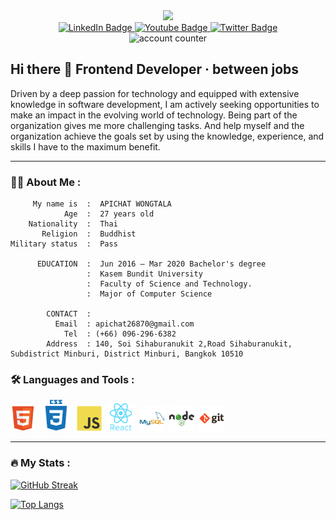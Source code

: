 
<div id="header" align="center">
  <img src="https://media.giphy.com/media/M9gbBd9nbDrOTu1Mqx/giphy.gif" width="100"/>
</div>

<div id="badges" align="center">
  <a href="https://www.linkedin.com/in/apichat-wongtala-5758942b6">
    <img src="https://img.shields.io/badge/LinkedIn-blue?style=for-the-badge&logo=linkedin&logoColor=white" alt="LinkedIn Badge"/>
  </a>
  <a href="https://www.youtube.com/@janoibjr5653">
    <img src="https://img.shields.io/badge/YouTube-red?style=for-the-badge&logo=youtube&logoColor=white" alt="Youtube Badge"/>
  </a>
  <a href="https://x.com/JanoiBJR21" target="_blank">
    <img src="https://img.shields.io/badge/Twitter-blue?style=for-the-badge&logo=twitter&logoColor=white" alt="Twitter Badge"/>
  </a>
  <br>
  <img src="https://komarev.com/ghpvc/?username=JanoiBJR21&style=flat-square&color=blue" alt="account counter"/>
</div>

## Hi there 👋 Frontend Developer · between jobs 
  Driven by a deep passion for technology and equipped with extensive knowledge in software development, I am actively seeking opportunities to make an impact in the evolving world of technology. Being part of the organization gives me more challenging tasks. And help myself and the organization achieve the goals set by using the knowledge, experience, and skills I have to the maximum benefit.

---

### :woman_technologist: About Me :
         My name is  :  APICHAT WONGTALA
                Age  :  27 years old
        Nationality  :  Thai
           Religion  :  Buddhist
    Military status  :  Pass
     
          EDUCATION  :  Jun 2016 – Mar 2020 Bachelor's degree
                     :  Kasem Bundit University
                     :  Faculty of Science and Technology. 
                     :  Major of Computer Science

            CONTACT  :  
              Email  : apichat26870@gmail.com
                Tel  : (+66) 096-296-6382
            Address  : 140, Soi Sihaburanukit 2,Road Sihaburanukit, Subdistrict Minburi, District Minburi, Bangkok 10510

### :hammer_and_wrench: Languages and Tools :

<div>
  <img src="https://github.com/devicons/devicon/blob/master/icons/html5/html5-original.svg" title="HTML5" alt="HTML" width="40" height="40"/>&nbsp;
  <img src="https://github.com/devicons/devicon/blob/master/icons/css3/css3-plain-wordmark.svg"  title="CSS3" alt="CSS" width="50" height="50"/>&nbsp;
  <img src="https://github.com/devicons/devicon/blob/master/icons/javascript/javascript-original.svg" title="JavaScript" alt="JavaScript" width="40" height="40"/>&nbsp;
  <img src="https://github.com/devicons/devicon/blob/master/icons/react/react-original-wordmark.svg" title="React" alt="React" width="45" height="45"/>&nbsp;
  <img src="https://github.com/devicons/devicon/blob/master/icons/mysql/mysql-original-wordmark.svg" title="MySQL"  alt="MySQL" width="40" height="40"/>&nbsp;
  <img src="https://github.com/devicons/devicon/blob/master/icons/nodejs/nodejs-original-wordmark.svg" title="NodeJS" alt="NodeJS" width="40" height="40"/>&nbsp;
  <img src="https://github.com/devicons/devicon/blob/master/icons/git/git-original-wordmark.svg" title="Git" **alt="Git" width="40" height="40"/>&nbsp;
</div>

---

### :fire: My Stats :

[![GitHub Streak](http://github-readme-streak-stats.herokuapp.com?user=JanoiBJR21&theme=dark&background=000000)](https://git.io/streak-stats)

[![Top Langs](https://github-readme-stats.vercel.app/api/top-langs/?username=JanoiBJR21&layout=compact&theme=vision-friendly-dark)](https://github.com/anuraghazra/github-readme-stats)

